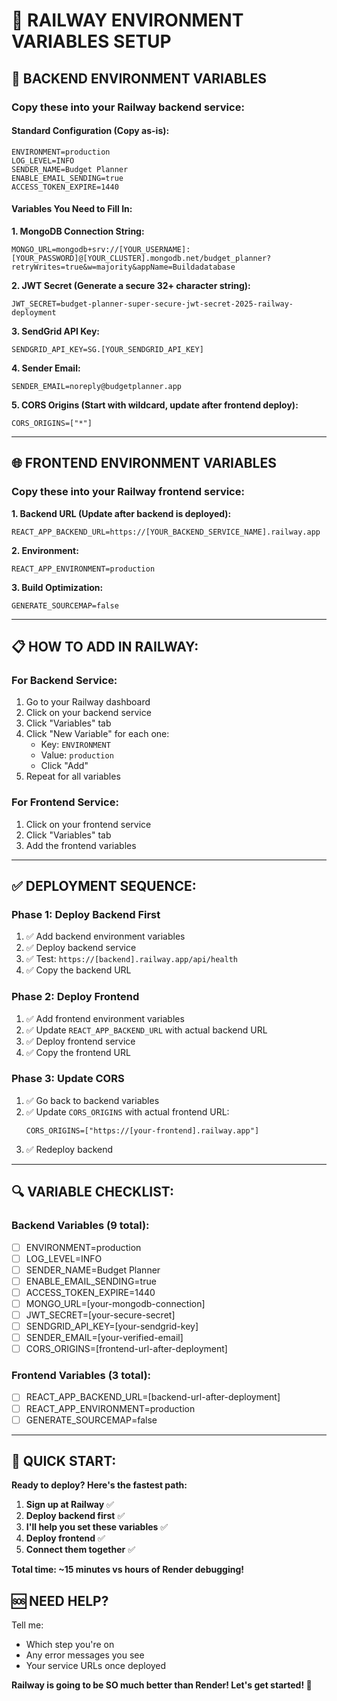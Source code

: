 🔐 RAILWAY ENVIRONMENT VARIABLES SETUP
=====================================

## 🎯 BACKEND ENVIRONMENT VARIABLES

### Copy these into your Railway backend service:

#### Standard Configuration (Copy as-is):
```
ENVIRONMENT=production
LOG_LEVEL=INFO
SENDER_NAME=Budget Planner
ENABLE_EMAIL_SENDING=true
ACCESS_TOKEN_EXPIRE=1440
```

#### Variables You Need to Fill In:

**1. MongoDB Connection String:**
```
MONGO_URL=mongodb+srv://[YOUR_USERNAME]:[YOUR_PASSWORD]@[YOUR_CLUSTER].mongodb.net/budget_planner?retryWrites=true&w=majority&appName=Buildadatabase
```

**2. JWT Secret (Generate a secure 32+ character string):**
```
JWT_SECRET=budget-planner-super-secure-jwt-secret-2025-railway-deployment
```

**3. SendGrid API Key:**
```
SENDGRID_API_KEY=SG.[YOUR_SENDGRID_API_KEY]
```

**4. Sender Email:**
```
SENDER_EMAIL=noreply@budgetplanner.app
```

**5. CORS Origins (Start with wildcard, update after frontend deploy):**
```
CORS_ORIGINS=["*"]
```

---

## 🌐 FRONTEND ENVIRONMENT VARIABLES

### Copy these into your Railway frontend service:

**1. Backend URL (Update after backend is deployed):**
```
REACT_APP_BACKEND_URL=https://[YOUR_BACKEND_SERVICE_NAME].railway.app
```

**2. Environment:**
```
REACT_APP_ENVIRONMENT=production
```

**3. Build Optimization:**
```
GENERATE_SOURCEMAP=false
```

---

## 📋 HOW TO ADD IN RAILWAY:

### For Backend Service:
1. Go to your Railway dashboard
2. Click on your backend service
3. Click "Variables" tab
4. Click "New Variable" for each one:
   - Key: `ENVIRONMENT`
   - Value: `production`
   - Click "Add"
5. Repeat for all variables

### For Frontend Service:
1. Click on your frontend service  
2. Click "Variables" tab
3. Add the frontend variables

---

## ✅ DEPLOYMENT SEQUENCE:

### Phase 1: Deploy Backend First
1. ✅ Add backend environment variables
2. ✅ Deploy backend service
3. ✅ Test: `https://[backend].railway.app/api/health`
4. ✅ Copy the backend URL

### Phase 2: Deploy Frontend
1. ✅ Add frontend environment variables
2. ✅ Update `REACT_APP_BACKEND_URL` with actual backend URL
3. ✅ Deploy frontend service
4. ✅ Copy the frontend URL

### Phase 3: Update CORS
1. ✅ Go back to backend variables
2. ✅ Update `CORS_ORIGINS` with actual frontend URL:
   ```
   CORS_ORIGINS=["https://[your-frontend].railway.app"]
   ```
3. ✅ Redeploy backend

---

## 🔍 VARIABLE CHECKLIST:

### Backend Variables (9 total):
- [ ] ENVIRONMENT=production
- [ ] LOG_LEVEL=INFO  
- [ ] SENDER_NAME=Budget Planner
- [ ] ENABLE_EMAIL_SENDING=true
- [ ] ACCESS_TOKEN_EXPIRE=1440
- [ ] MONGO_URL=[your-mongodb-connection]
- [ ] JWT_SECRET=[your-secure-secret]
- [ ] SENDGRID_API_KEY=[your-sendgrid-key]
- [ ] SENDER_EMAIL=[your-verified-email]
- [ ] CORS_ORIGINS=[frontend-url-after-deployment]

### Frontend Variables (3 total):
- [ ] REACT_APP_BACKEND_URL=[backend-url-after-deployment]
- [ ] REACT_APP_ENVIRONMENT=production
- [ ] GENERATE_SOURCEMAP=false

---

## 🚀 QUICK START:

**Ready to deploy? Here's the fastest path:**

1. **Sign up at Railway** ✅
2. **Deploy backend first** ✅
3. **I'll help you set these variables** ✅
4. **Deploy frontend** ✅
5. **Connect them together** ✅

**Total time: ~15 minutes vs hours of Render debugging!**

## 🆘 NEED HELP?

Tell me:
- Which step you're on
- Any error messages you see
- Your service URLs once deployed

**Railway is going to be SO much better than Render! Let's get started! 🚄**